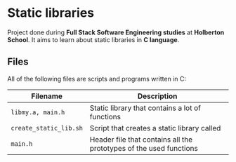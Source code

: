 # Static libraries

Project done during **Full Stack Software Engineering studies** at **Holberton School**. It aims to learn about static libraries in **C language**.

## Files

All of the following files are scripts and programs written in C:

| Filename               | Description                                                  |
| ---------------------- | ------------------------------------------------------------ |
| `libmy.a, main.h`       | Static library that contains a lot of functions              |
| `create_static_lib.sh` | Script that creates a static library called
| `main.h`          | Header file that contains all the prototypes of the used functions |

